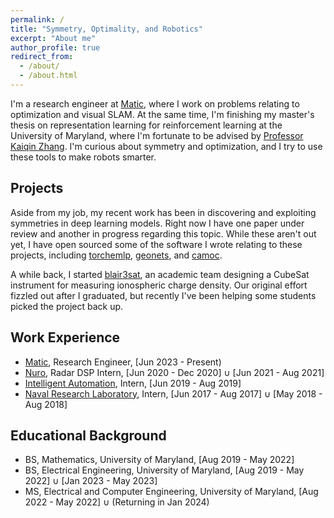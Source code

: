 ```yaml
---
permalink: /
title: "Symmetry, Optimality, and Robotics"
excerpt: "About me"
author_profile: true
redirect_from: 
  - /about/
  - /about.html
---
```


I'm a research engineer at [Matic](https://maticrobots.com/), where I work on problems relating to optimization and visual SLAM. At the same time, I'm finishing my master's thesis on representation learning for reinforcement learning at the University of Maryland, where I'm fortunate to be advised by [Professor Kaiqin Zhang](https://kzhang66.github.io/). I'm curious about symmetry and optimization, and I try to use these tools to make robots smarter.

## Projects

Aside from my job, my recent work has been in discovering and exploiting symmetries in deep learning models. Right now I have one paper under review and another in progress regarding this topic. While these aren't out yet, I have open sourced some of the software I wrote relating to these projects, including [torchemlp](https://github.com/rytse/torchemlp), [geonets](https://github.com/rytse/geonets), and [camoc](https://github.com/rytse/camoc-multiagent).

A while back, I started [blair3sat](https://www.blair3sat.com/), an academic team designing a CubeSat instrument for measuring ionospheric charge density. Our original effort fizzled out after I graduated, but recently I've been helping some students picked the project back up.

## Work Experience

 - [Matic](https://maticrobots.com/), Research Engineer, [Jun 2023 - Present)
 - [Nuro](https://www.nuro.ai/), Radar DSP Intern, [Jun 2020 - Dec 2020] ∪ [Jun 2021 - Aug 2021]
 - [Intelligent Automation](https://www.linkedin.com/company/intelligent-automation-inc/), Intern, [Jun 2019 - Aug 2019]
 - [Naval Research Laboratory](https://www.nrl.navy.mil/Our-Work/Areas-of-Research/Spacecraft-Engineering/), Intern, [Jun 2017 - Aug 2017] ∪ [May 2018 - Aug 2018]

## Educational Background

 - BS, Mathematics, University of Maryland, [Aug 2019 - May 2022]
 - BS, Electrical Engineering, University of Maryland, [Aug 2019 - May 2022] ∪ [Jan 2023 - May 2023]
 - MS, Electrical and Computer Engineering, University of Maryland, [Aug 2022 - May 2022] ∪ (Returning in Jan 2024)
